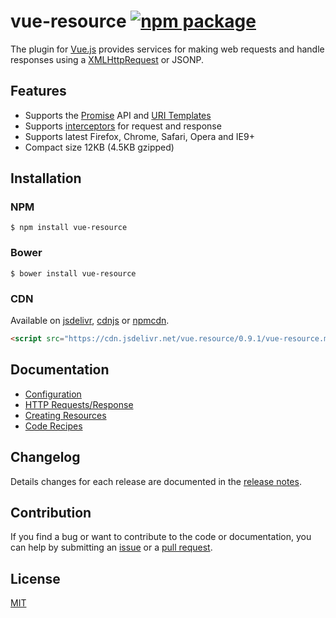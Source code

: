 # vue-resource [![npm package](https://img.shields.io/npm/v/vue-resource.svg)](https://www.npmjs.com/package/vue-resource)

The plugin for [Vue.js](http://vuejs.org) provides services for making web requests and handle responses using a [XMLHttpRequest](https://developer.mozilla.org/en-US/docs/Web/API/XMLHttpRequest) or JSONP.

## Features

- Supports the [Promise](https://developer.mozilla.org/en-US/docs/Web/JavaScript/Reference/Global_Objects/Promise) API and [URI Templates](https://medialize.github.io/URI.js/uri-template.html)
- Supports [interceptors](docs/http.md#interceptors) for request and response
- Supports latest Firefox, Chrome, Safari, Opera and IE9+
- Compact size 12KB (4.5KB gzipped)

## Installation

### NPM
```
$ npm install vue-resource
```

### Bower
```
$ bower install vue-resource
```

### CDN
Available on [jsdelivr](https://cdn.jsdelivr.net/vue.resource/0.9.1/vue-resource.min.js), [cdnjs](https://cdnjs.com/libraries/vue-resource) or [npmcdn](https://npmcdn.com/vue-resource@0.9.1/dist/vue-resource.min.js).
```html
<script src="https://cdn.jsdelivr.net/vue.resource/0.9.1/vue-resource.min.js"></script>
```

## Documentation

- [Configuration](docs/config.md)
- [HTTP Requests/Response](docs/http.md)
- [Creating Resources](docs/resource.md)
- [Code Recipes](docs/recipes.md)

## Changelog

Details changes for each release are documented in the [release notes](https://github.com/vuejs/vue-resource/releases).

## Contribution

If you find a bug or want to contribute to the code or documentation, you can help by submitting an [issue](https://github.com/vuejs/vue-resource/issues) or a [pull request](https://github.com/vuejs/vue-resource/pulls).

## License

[MIT](http://opensource.org/licenses/MIT)
